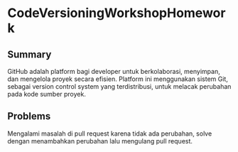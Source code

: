 # CodeVersioningWorkshopHomework

## Summary
GitHub adalah platform bagi developer untuk berkolaborasi, menyimpan, dan mengelola proyek secara efisien. Platform ini menggunakan sistem Git, sebagai version control system yang terdistribusi, untuk melacak perubahan pada kode sumber proyek.

## Problems
Mengalami masalah di pull request karena tidak ada perubahan, solve dengan menambahkan perubahan lalu mengulang pull request.
